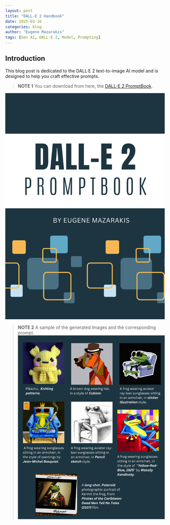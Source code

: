 ```yaml
---
layout: post
title: "DALL-E 2 Handbook" 
date: 2025-03-16
categories: blog
author: "Eugene Mazarakis"
tags: [Gen AI, DALL-E 2, Model, Prompting]
---
```


## Introduction
This blog post is dedicated to the DALL·E 2 text-to-image AI model and is designed to help you craft effective prompts.

> **NOTE 1**
> You can download from here, the [DALL-E 2 PromptBook](https://github.com/EMazarakis/EMazarakis.github.io/blob/main/assets/Img/BlogImages/008.BlogPost_16_03_2025/Dall-E_2_Handbook.pdf).

![Photo 0](/assets/Img/BlogImages/008.BlogPost_16_03_2025/Dall-E_2_Handbook_cover.png)

> **NOTE 2**
> A sample of the generated Images and the corresponding prompt.
![Photo 1](/assets/Img/BlogImages/008.BlogPost_16_03_2025/Dall-E_Images_Sample.png)

